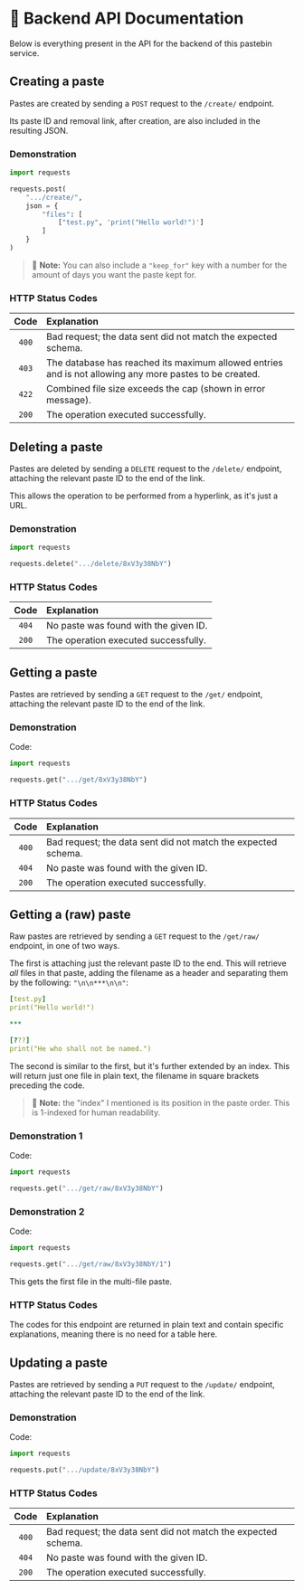 # :robot: Backend API Documentation

Below is everything present in the API for the backend of this pastebin service.

## Creating a paste

Pastes are created by sending a `POST` request to the `/create/` endpoint.

Its paste ID and removal link, after creation, are also included in the resulting JSON.

### Demonstration
```py
import requests

requests.post(
    ".../create/",
    json = {
        "files": [
            ["test.py", 'print("Hello world!")']
        ]
    }
)
```

> :memo: **Note:** You can also include a `"keep_for"` key with a number for the amount of days you want the paste kept for.

### HTTP Status Codes

|Code|Explanation|
|:-:|:-|
|`400`|Bad request; the data sent did not match the expected schema.|
|`403`|The database has reached its maximum allowed entries and is not allowing any more pastes to be created.
|`422`|Combined file size exceeds the cap (shown in error message).|
|`200`|The operation executed successfully.|


## Deleting a paste

Pastes are deleted by sending a `DELETE` request to the `/delete/` endpoint, attaching the relevant paste ID to the end of the link.

This allows the operation to be performed from a hyperlink, as it's just a URL.

### Demonstration
```py
import requests

requests.delete(".../delete/8xV3y38NbY")
```

### HTTP Status Codes

|Code|Explanation|
|:-:|:-|
|`404`|No paste was found with the given ID.|
|`200`|The operation executed successfully.|


## Getting a paste

Pastes are retrieved by sending a `GET` request to the `/get/` endpoint, attaching the relevant paste ID to the end of the link.

### Demonstration

Code:
```py
import requests

requests.get(".../get/8xV3y38NbY")
```

### HTTP Status Codes

|Code|Explanation|
|:-:|:-|
|`400`|Bad request; the data sent did not match the expected schema.|
|`404`|No paste was found with the given ID.|
|`200`|The operation executed successfully.|


## Getting a (raw) paste

Raw pastes are retrieved by sending a `GET` request to the `/get/raw/` endpoint, in one of two ways.

The first is attaching just the relevant paste ID to the end. This will retrieve _all_ files in that paste, adding the filename as a header and separating them by the following: `"\n\n***\n\n"`:
```yml
[test.py]
print("Hello world!")

***

[???]
print("He who shall not be named.")
```

The second is similar to the first, but it's further extended by an index. This will return just one file in plain text, the filename in square brackets preceding the code.

> :memo: **Note:** the "index" I mentioned is its position in the paste order. This is 1-indexed for human readability.

### Demonstration 1

Code:
```py
import requests

requests.get(".../get/raw/8xV3y38NbY")
```

### Demonstration 2

Code:
```py
import requests

requests.get(".../get/raw/8xV3y38NbY/1")
```

This gets the first file in the multi-file paste.

### HTTP Status Codes

The codes for this endpoint are returned in plain text and contain specific explanations, meaning there is no need for a table here.


## Updating a paste

Pastes are retrieved by sending a `PUT` request to the `/update/` endpoint, attaching the relevant paste ID to the end of the link.

### Demonstration

Code:
```py
import requests

requests.put(".../update/8xV3y38NbY")
```

### HTTP Status Codes

|Code|Explanation|
|:-:|:-|
|`400`|Bad request; the data sent did not match the expected schema.|
|`404`|No paste was found with the given ID.|
|`200`|The operation executed successfully.|